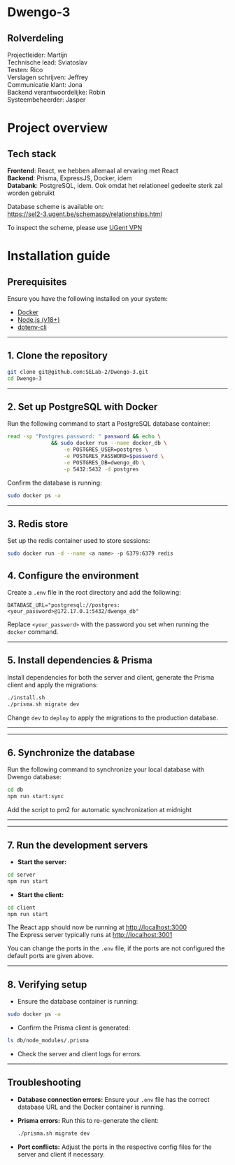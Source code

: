 # Dwengo-3

## Rolverdeling

Projectleider: Martijn </br>
Technische lead: Sviatoslav </br>
Testen: Rico </br>
Verslagen schrijven: Jeffrey </br>
Communicatie klant: Jona </br>
Backend verantwoordelijke: Robin </br>
Systeembeheerder: Jasper </br>

# Project overview

## Tech stack

**Frontend**: React, we hebben allemaal al ervaring met React </br>
**Backend**: Prisma, ExpressJS, Docker, idem</br>
**Databank**: PostgreSQL, idem. Ook omdat het relationeel gedeelte sterk zal worden gebruikt

Database scheme is available on: <br>
https://sel2-3.ugent.be/schemaspy/relationships.html

To inspect the scheme, please use [UGent VPN](vpn.ugent.be)

# Installation guide

## Prerequisites

Ensure you have the following installed on your system:

- [Docker](https://docs.docker.com/get-docker/)
- [Node.js (v18+)](https://nodejs.org/en/download)
- [dotenv-cli](https://www.npmjs.com/package/dotenv-cli)

---

## 1. Clone the repository

```bash
git clone git@github.com:SELab-2/Dwengo-3.git
cd Dwengo-3
```

---

## 2. Set up PostgreSQL with Docker

Run the following command to start a PostgreSQL database container:

```bash
read -sp "Postgres password: " password && echo \
              && sudo docker run --name docker_db \
                  -e POSTGRES_USER=postgres \
                  -e POSTGRES_PASSWORD=$password \
                  -e POSTGRES_DB=dwengo_db \
                  -p 5432:5432 -d postgres
```

Confirm the database is running:

```bash
sudo docker ps -a
```

---

## 3. Redis store

Set up the redis container used to store sessions:

```bash
sudo docker run -d --name <a name> -p 6379:6379 redis
```

## 4. Configure the environment

Create a `.env` file in the root directory and add the following:

```
DATABASE_URL="postgresql://postgres:<your_password>@172.17.0.1:5432/dwengo_db"
```

Replace `<your_password>` with the password you set when running the `docker` command.

---

## 5. Install dependencies & Prisma

Install dependencies for both the server and client, generate the Prisma client and apply the migrations:

```bash
./install.sh
./prisma.sh migrate dev
```

Change `dev` to `deploy` to apply the migrations to the production database.

---

---

## 6. Synchronize the database

Run the following command to synchronize your local database with Dwengo database:

```bash
cd db
npm run start:sync
```

Add the script to pm2 for automatic synchronization at midnight

---

---

## 7. Run the development servers

- **Start the server:**

```bash
cd server
npm run start
```

- **Start the client:**

```bash
cd client
npm run start
```

The React app should now be running at [http://localhost:3000](http://localhost:3000) <br>
The Express server typically runs at [http://localhost:3001](http://localhost:3001)

You can change the ports in the `.env` file, if the ports are not configured the default ports are given above.

---

## 8. Verifying setup

- Ensure the database container is running:

```bash
sudo docker ps -a
```

- Confirm the Prisma client is generated:

```bash
ls db/node_modules/.prisma
```

- Check the server and client logs for errors.

---

## Troubleshooting

- **Database connection errors:**
  Ensure your `.env` file has the correct database URL and the Docker container is running.

- **Prisma errors:**
  Run this to re-generate the client:

  ```bash
  ./prisma.sh migrate dev
  ```

- **Port conflicts:**
  Adjust the ports in the respective config files for the server and client if necessary.
